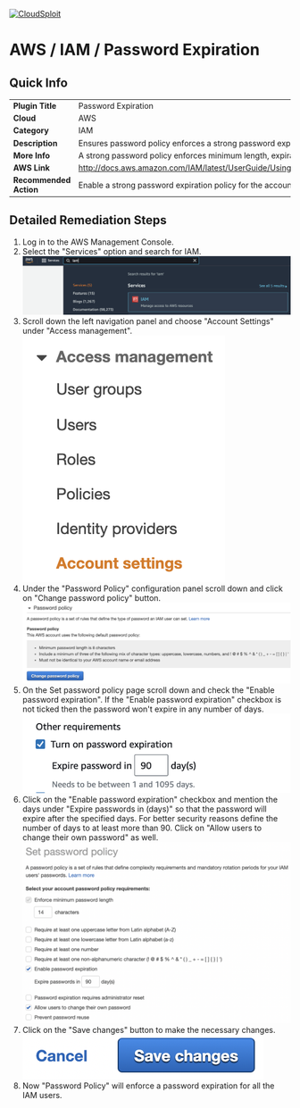 [![CloudSploit](https://cloudsploit.com/img/logo-new-big-text-100.png "CloudSploit")](https://cloudsploit.com)

# AWS / IAM / Password Expiration

## Quick Info

| | |
|-|-|
| **Plugin Title** | Password Expiration |
| **Cloud** | AWS |
| **Category** | IAM |
| **Description** | Ensures password policy enforces a strong password expiration configuration |
| **More Info** | A strong password policy enforces minimum length, expirations, reuse, and symbol usage |
| **AWS Link** | http://docs.aws.amazon.com/IAM/latest/UserGuide/Using_ManagingPasswordPolicies.html |
| **Recommended Action** | Enable a strong password expiration policy for the account |

## Detailed Remediation Steps
1. Log in to the AWS Management Console.
2. Select the "Services" option and search for IAM. </br><img src="/resources/aws/iam/password-expiration/step2.png"/>
3. Scroll down the left navigation panel and choose "Account Settings" under "Access management". </br><img src="/resources/aws/iam/password-expiration/step3.png"/>
4. Under the "Password Policy" configuration panel scroll down and click on "Change password policy" button.</br><img src="/resources/aws/iam/password-expiration/step4.png"/>
5. On the Set password policy page scroll down and check the "Enable password expiration". If the "Enable password expiration" checkbox is not ticked then the password won't expire in any number of days. </br><img src="/resources/aws/iam/password-expiration/step5.png"/>
6. Click on the "Enable password expiration" checkbox and mention the days under "Expire passwords in (days)" so that the password will expire after the specified days. For better security reasons define the number of days to at least more than 90. Click on "Allow users to change their own password" as well.</br><img src="/resources/aws/iam/password-expiration/step6.png"/>
7. Click on the "Save changes" button to make the necessary changes.</br><img src="/resources/aws/iam/password-expiration/step7.png"/>
8. Now "Password Policy" will enforce a password expiration for all the IAM users.</br>
